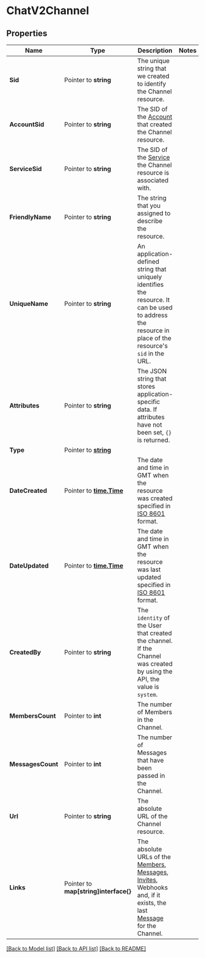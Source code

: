 # ChatV2Channel

## Properties

Name | Type | Description | Notes
------------ | ------------- | ------------- | -------------
**Sid** | Pointer to **string** | The unique string that we created to identify the Channel resource. |
**AccountSid** | Pointer to **string** | The SID of the [Account](https://www.twilio.com/docs/iam/api/account) that created the Channel resource. |
**ServiceSid** | Pointer to **string** | The SID of the [Service](https://www.twilio.com/docs/chat/rest/service-resource) the Channel resource is associated with. |
**FriendlyName** | Pointer to **string** | The string that you assigned to describe the resource. |
**UniqueName** | Pointer to **string** | An application-defined string that uniquely identifies the resource. It can be used to address the resource in place of the resource's `sid` in the URL. |
**Attributes** | Pointer to **string** | The JSON string that stores application-specific data. If attributes have not been set, `{}` is returned. |
**Type** | Pointer to [**string**](ChannelEnumChannelType.md) |  |
**DateCreated** | Pointer to [**time.Time**](time.Time.md) | The date and time in GMT when the resource was created specified in [ISO 8601](https://en.wikipedia.org/wiki/ISO_8601) format. |
**DateUpdated** | Pointer to [**time.Time**](time.Time.md) | The date and time in GMT when the resource was last updated specified in [ISO 8601](https://en.wikipedia.org/wiki/ISO_8601) format. |
**CreatedBy** | Pointer to **string** | The `identity` of the User that created the channel. If the Channel was created by using the API, the value is `system`. |
**MembersCount** | Pointer to **int** | The number of Members in the Channel. |
**MessagesCount** | Pointer to **int** | The number of Messages that have been passed in the Channel. |
**Url** | Pointer to **string** | The absolute URL of the Channel resource. |
**Links** | Pointer to **map[string]interface{}** | The absolute URLs of the [Members](https://www.twilio.com/docs/chat/rest/member-resource), [Messages](https://www.twilio.com/docs/chat/rest/message-resource), [Invites](https://www.twilio.com/docs/chat/rest/invite-resource), Webhooks and, if it exists, the last [Message](https://www.twilio.com/docs/chat/rest/message-resource) for the Channel. |

[[Back to Model list]](../README.md#documentation-for-models) [[Back to API list]](../README.md#documentation-for-api-endpoints) [[Back to README]](../README.md)


